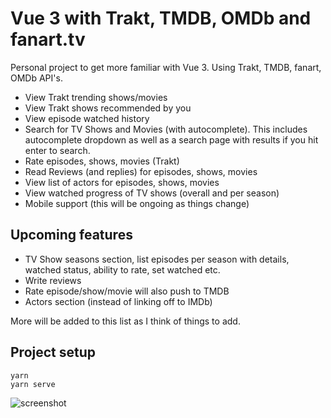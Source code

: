 # Vue 3 with Trakt, TMDB, OMDb and fanart.tv

Personal project to get more familiar with Vue 3. Using Trakt, TMDB, fanart, OMDb API's.

- View Trakt trending shows/movies
- View Trakt shows recommended by you
- View episode watched history
- Search for TV Shows and Movies (with autocomplete). This includes autocomplete dropdown as well as a search page with results if you hit enter to search.
- Rate episodes, shows, movies (Trakt)
- Read Reviews (and replies) for episodes, shows, movies
- View list of actors for episodes, shows, movies
- View watched progress of TV shows (overall and per season)
- Mobile support (this will be ongoing as things change)

## Upcoming features
- TV Show seasons section, list episodes per season with details, watched status, ability to rate, set watched etc.
- Write reviews
- Rate episode/show/movie will also push to TMDB
- Actors section (instead of linking off to IMDb)

More will be added to this list as I think of things to add.

## Project setup
```
yarn
yarn serve
```

![screenshot](https://user-images.githubusercontent.com/7110108/184250355-d4a42bf2-2575-4c10-88e9-2d84bde82dc5.png)
